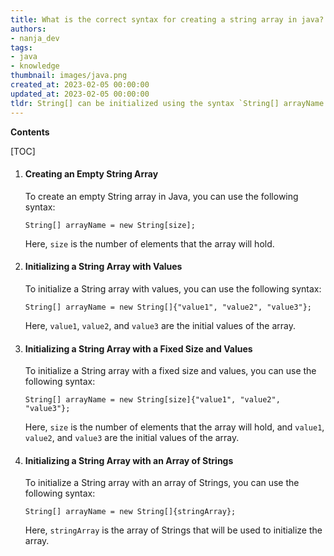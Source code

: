 ```yaml
---
title: What is the correct syntax for creating a string array in java?
authors:
- nanja_dev
tags:
- java
- knowledge
thumbnail: images/java.png
created_at: 2023-02-05 00:00:00
updated_at: 2023-02-05 00:00:00
tldr: String[] can be initialized using the syntax `String[] arrayName = new String[arraySize];`.
---
```


**Contents**

[TOC]

1. #### Creating an Empty String Array
   To create an empty String array in Java, you can use the following syntax:
   ```
   String[] arrayName = new String[size];
   ```
   Here, `size` is the number of elements that the array will hold.

2. #### Initializing a String Array with Values
   To initialize a String array with values, you can use the following syntax:
   ```
   String[] arrayName = new String[]{"value1", "value2", "value3"};
   ```
   Here, `value1`, `value2`, and `value3` are the initial values of the array.

3. #### Initializing a String Array with a Fixed Size and Values
   To initialize a String array with a fixed size and values, you can use the following syntax:
   ```
   String[] arrayName = new String[size]{"value1", "value2", "value3"};
   ```
   Here, `size` is the number of elements that the array will hold, and `value1`, `value2`, and `value3` are the initial values of the array.

4. #### Initializing a String Array with an Array of Strings
   To initialize a String array with an array of Strings, you can use the following syntax:
   ```
   String[] arrayName = new String[]{stringArray};
   ```
   Here, `stringArray` is the array of Strings that will be used to initialize the array.
